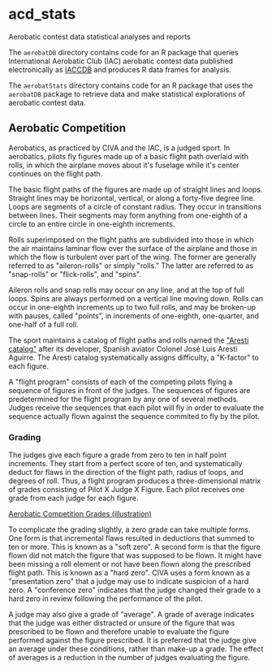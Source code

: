 # acd_stats
Aerobatic contest data statistical analyses and reports

The `aerobatDB` directory contains code for an R package that queries
International Aerobatic Club (IAC)
aerobatic contest data published electronically as
[IACCDB](https://iaccdb.iac.org/)
and produces R data frames for analysis.

The `aerobatStats` directory contains code for an R package that
uses the `aerobatDB` package to retrieve data and make statistical
explorations of aerobatic contest data.

## Aerobatic Competition

Aerobatics, as practiced by CIVA and the IAC, is a judged sport.
In aerobatics, pilots fly figures made up of a basic flight path
overlaid with rolls, in which the airplane moves about it's fuselage
while it's center continues on the flight path.

The basic flight paths of the figures are made up of straight lines and
loops. Straight lines may be horizontal, vertical, or along a forty-five
degree line. Loops are segments of a circle of constant radius. They occur
in transitions between lines. Their segments may form anything from
one-eighth of a circle to an entire circle in one-eighth increments.

Rolls superimposed on the flight paths are subdivided into those in which
the air maintains laminar flow over the surface of the airplane and those
in which the flow is turbulent over part of the wing. The former are
generally referred to as "aileron-rolls" or simply "rolls." 
The latter are referred to as "snap-rolls" or "flick-rolls", and "spins".

Aileron rolls and snap rolls may occur on any line, and at the top of full
loops.  Spins are always performed on a vertical line moving down.  Rolls can
occur in one-eighth increments up to two full rolls, and may be broken-up with
pauses, called "points", in increments of one-eighth, one-quarter, and one-half
of a full roll.

The sport maintains a catalog of flight paths and rolls named
the ["Aresti catalog"](https://en.wikipedia.org/wiki/Aresti_Catalog)
after its developer, Spanish aviator Colonel José Luis Aresti Aguirre.  The
Aresti catalog systematically assigns difficulty, a "K-factor" to each figure.

A "flight program" consists of each of the competing pilots flying a sequence
of figures in front of the judges. The sequences of figures are predetermined
for the flight program by any one of several methods.
Judges receive the sequences that each pilot will fly in order to evaluate
the sequence actually flown against the sequence commited to fly by the pilot.

### Grading

The judges give each figure a grade from zero to ten in half point increments.
They start from a perfect score of ten, and systematically deduct for flaws in
the direction of the flight path, radius of loops, and degrees of roll.  Thus,
a flight program produces a three-dimensional matrix of grades consisting of
Pilot X Judge X Figure.  Each pilot receives one grade from each judge for each
figure.

[Aerobatic Competition Grades
(illustration)](./AerobaticCompetitionGrades.jpg)

To complicate the grading slightly, a zero grade can take multiple forms.
One form is that incremental flaws resulted in deductions that summed to
ten or more. This is known as a "soft zero". A second form is that the
figure flown did not match the figure that was supposed to be flown.
It might have been missing a roll element or not have been flown along
the prescribed flight path. This is known as a "hard zero". CIVA uses
a form known as a "presentation zero" that a judge may use to indicate
suspicion of a hard zero. A "conference zero" indicates that the judge
changed their grade to a hard zero in review following the performance
of the pilot.

A judge may also give a grade of "average". A grade of average indicates
that the judge was either distracted or unsure of the figure that was
prescribed to be flown and therefore unable to evaluate the figure performed
against the figure prescribed. It is preferred that the judge give an
average under these conditions, rather than make-up a grade.
The effect of averages is a reduction in the number of judges evaluating
the figure.
